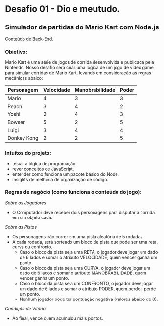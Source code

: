 # Desafio 01 - Dio e meutudo.

## Simulador de partidas do Mario Kart com Node.js
Conteúdo de Back-End.

### Objetivo:
Mario Kart é uma série de jogos de corrida desenvolvida e publicada pela Nintendo. Nosso desafio será criar uma lógica de um jogo de vídeo game para simular corridas de Mario Kart, levando em consideração as regras mecânicas abaixo:

| Personagem | Velocidade | Manobrabilidade | Poder |
| ---------- | ---------- | --------------- | ------ |
| Mario | 4 | 3 | 3 |
| Peach | 3 | 4 | 2 |
| Yoshi | 2 | 4 | 3 |
| Bowser | 5 | 2 | 5 |
| Luigi | 3 | 4 | 4 |
| Donkey Kong | 2 | 2 | 5 |

### Intuitos do projeto:
- testar a lógica de programação.
- rever conceitos de JavaScript.
- entender como funciona um pacote básico do Node.
- insights de melhoria de organização de código.

### Regras de negócio (como funciona o conteúdo do jogo):

*Sobre os Jogadores*
- O Computador deve receber dois personagens para disputar a corrida em um objeto cada.

*Sobre as Pistas*
- Os personagens irão correr em uma pista aleatória de 5 rodadas.
- A cada rodada, será sorteado um bloco de pista que pode ser uma reta, curva ou confronto.
    - Caso o bloco da pista seja uma RETA, o jogador deve jogar um dado de 6 lados e somar o atributo VELOCIDADE, quem vencer ganha um ponto.
    - Caso o bloco da pista seja uma CURVA, o jogador deve jogar um dado de 6 lados e somar o atributo MANOBRABILIDADE, quem vencer ganha um ponto.
    - Caso o bloco da pista seja um CONFRONTO, o jogador deve jogar um dado de 6 lados e somar o atributo PODER, quem perder, perde um ponto.
    - Nenhum jogador pode ter pontuação negativa (valores abaixo de 0).

*Condição de Vitória*
- Ao final, vence quem acumulou mais pontos.